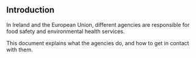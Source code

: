 ##  Introduction

In Ireland and the European Union, different agencies are responsible for food
safety and environmental health services.

This document explains what the agencies do, and how to get in contact with
them.
